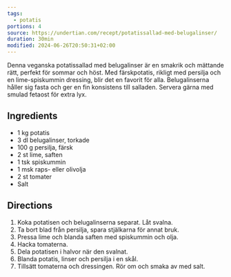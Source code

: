```yaml
---
tags:
  - potatis
portions: 4
source: https://undertian.com/recept/potatissallad-med-belugalinser/
duration: 30min
modified: 2024-06-26T20:50:31+02:00
---
```


Denna veganska potatissallad med belugalinser är en smakrik och mättande rätt, perfekt för sommar och höst. Med färskpotatis, rikligt med persilja och en lime-spiskummin dressing, blir det en favorit för alla. Belugalinserna håller sig fasta och ger en fin konsistens till salladen. Servera gärna med smulad fetaost för extra lyx.

## Ingredients
- 1 kg potatis
- 3 dl belugalinser, torkade
- 100 g persilja, färsk
- 2 st lime, saften
- 1 tsk spiskummin
- 1 msk raps- eller olivolja
- 2 st tomater
- Salt

## Directions
1. Koka potatisen och belugalinserna separat. Låt svalna.
2. Ta bort blad från persilja, spara stjälkarna för annat bruk.
3. Pressa lime och blanda saften med spiskummin och olja.
4. Hacka tomaterna.
5. Dela potatisen i halvor när den svalnat.
6. Blanda potatis, linser och persilja i en skål.
7. Tillsätt tomaterna och dressingen. Rör om och smaka av med salt.
